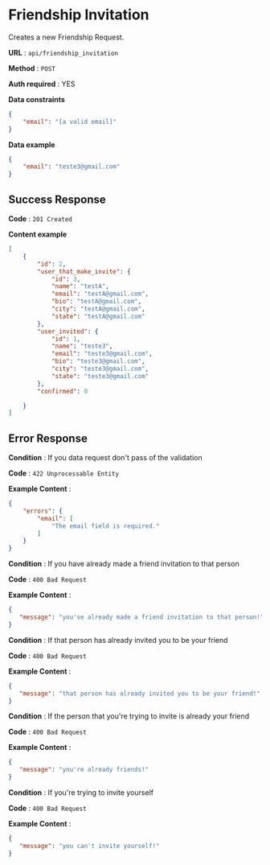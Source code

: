 # Friendship Invitation

Creates a new Friendship Request.

**URL** : `api/friendship_invitation`

**Method** : `POST`

**Auth required** : YES

**Data constraints**

```json
{
    "email": "[a valid email]"
}
```

**Data example**
```json
{
    "email": "teste3@gmail.com"
}
```
## Success Response

**Code** : `201 Created`

**Content example**

```json
[
    {
        "id": 2,
        "user_that_make_invite": {
            "id": 3,
            "name": "testA",
            "email": "testA@gmail.com",
            "bio": "testA@gmail.com",
            "city": "testA@gmail.com",
            "state": "testA@gmail.com"
        },
        "user_invited": {
            "id": 1,
            "name": "teste3",
            "email": "teste3@gmail.com",
            "bio": "teste3@gmail.com",
            "city": "teste3@gmail.com",
            "state": "teste3@gmail.com"
        },
        "confirmed": 0

    }
]
```

## Error Response

**Condition** : If you data request don't pass of the validation 

**Code** : `422 Unprocessable Entity
`

**Example Content** :

```json
{
    "errors": {
        "email": [
            "The email field is required."
        ]
    }
}
```

**Condition** : If you have already made a friend invitation to that person

**Code** : `400 Bad Request`

**Example Content** :

```json
{
   "message": "you've already made a friend invitation to that person!"
}
```


**Condition** : If that person has already invited you to be your friend

**Code** : `400 Bad Request`

**Example Content** :

```json
{
   "message": "that person has already invited you to be your friend!"
}
```

**Condition** : If the person that you're trying to invite is already your friend

**Code** : `400 Bad Request`

**Example Content** :

```json
{
   "message": "you're already friends!"
}
```


**Condition** : If you're trying to invite yourself

**Code** : `400 Bad Request`

**Example Content** :

```json
{
   "message": "you can't invite yourself!"
}
```
